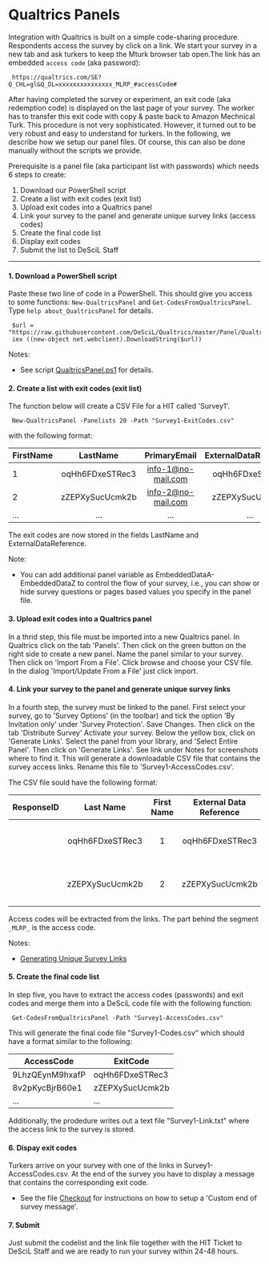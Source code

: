 # Qualtrics Panels

Integration with Qualtrics is built on a simple code-sharing procedure. Respondents access the survey by click on a link. 
We start your survey in a new tab and ask turkers to keep the Mturk browser tab open.The link has an embedded `access code` (aka password):

     https://qualtrics.com/SE?Q_CHL=gl&Q_DL=xxxxxxxxxxxxxxx_MLRP_#accessCode#
     
After having completed the survey or experiment, an exit code (aka redemption code) is displayed on the last page of your survey. 
The worker has to transfer this exit code with copy & paste back to Amazon Mechnical Turk. 
This procedure is not very sophisticated. However, it turned out to be very robust and easy to understand for turkers.
In the following, we describe how we setup our panel files. Of course, this can also be done manually without the scripts we provide. 

Prerequisite is a panel file (aka participant list with passwords) which needs 6 steps to create:

1. Download our PowerShell script 
2. Create a list with exit codes (exit list)
3. Upload exit codes into a Qualtrics panel
4. Link your survey to the panel and generate unique survey links (access codes)
5. Create the final code list 
6. Display exit codes
7. Submit the list to DeSciL Staff

---

#### 1. Download a PowerShell script

Paste these two line of code in a PowerShell. This should give you access to 
some functions:  `New-QualtricsPanel` and `Get-CodesFromQualtricsPanel`. 
Type `help about_QualtricsPanel` for details.
    
     $url = "https://raw.githubusercontent.com/DeSciL/Qualtrics/master/Panel/QualtricsPanel.ps1"
     iex ((new-object net.webclient).DownloadString($url))
     
Notes:
- See script [QualtricsPanel.ps1](QualtricsPanel.ps1) for details.

#### 2. Create a list with exit codes (exit list)

The function below will create a CSV File for a HIT called 'Survey1'.

     New-QualtricsPanel -Panelists 20 -Path "Survey1-ExitCodes.csv"

with the following format:

| FirstName  | LastName        | PrimaryEmail        | ExternalDataReference | ... |
|----------- |:---------------:|:-------------------:|:---------------------:| ---:|
| 1          | oqHh6FDxeSTRec3 | info-1@no-mail.com  | oqHh6FDxeSTRec3       | ... |
| 2          | zZEPXySucUcmk2b | info-2@no-mail.com  | zZEPXySucUcmk2b       | ... |
| ...        | ...             | ...                 | ...                   | ... |

The exit codes are now stored in the fields LastName and ExternalDataReference.

Note: 
- You can add additional panel variable as EmbeddedDataA-EmbeddedDataZ to control the flow of your survey, 
i.e., you can show or hide survey questions or pages based values you specify in the panel file.

#### 3. Upload exit codes into a Qualtrics panel

In a thrid step, this file must be imported into a new Qualtrics panel. 
In Qualtrics click on the tab 'Panels'. Then click on the green button on the
right side to create a new panel. Name the panel similar to your survey.
Then click on 'Import From a File'. Click browse and choose your CSV file. 
In the dialog 'Import/Update From a File' just click import.

#### 4. Link your survey to the panel and generate unique survey links

In a fourth step, the survey must be linked to the panel. First select 
your survey, go to 'Survey Options' (in the toolbar) and tick the option 
'By Invitation only' under 'Survey Protection'. Save Changes. Then click
on the tab 'Distribute Survey' Activate your survey. Below the yellow box, 
click on 'Generate Links'. Select the panel from your library, and 'Select 
Entire Panel'. Then click on 'Generate Links'. See link under Notes for screenshots where to find it.
This will generate a downloadable CSV file that contains the survey access links. Rename this file
to 'Survey1-AccessCodes.csv'.

The CSV file sould have the following format:

|ResponseID|Last Name      | First Name |External Data Reference| Email            | Status           | End Date |Link                                                                                        |
|----------|:-------------:|:----------:|:---------------------:|:----------------:|:----------------:|:--------:|-------------------------------------------------------------------------------------------:|
|          |oqHh6FDxeSTRec3| 1          | oqHh6FDxeSTRec3       |info-1@no-mail.com|Email not sent yet|          | https://qualtrics.com/SE?Q_DL=d5U5xtya6O4qRsx_bJCd470RvVdYdtq_MLRP_9LhzQEynM9hxafP&Q_CHL=gl|
|          |zZEPXySucUcmk2b| 2          | zZEPXySucUcmk2b       |info-2@no-mail.com|Email not sent yet|          | https://qualtrics.com/SE?Q_DL=d5U5xtya6O4qRsx_bJCd470RvVdYdtq_MLRP_8v2pKycBjrB60e1&Q_CHL=gl|

Access codes will be extracted from the links. The part behind the segment `_MLRP_` is the access code.

Notes:
- [Generating Unique Survey Links](http://www.qualtrics.com/university/researchsuite/distributing/more-distribution-methods/generating-unique-survey-links/)

#### 5. Create the final code list

In step five, you have to extract the access codes (passwords) and exit 
codes and merge them into a DeSciL code file with the following function:

     Get-CodesFromQualtricsPanel -Path "Survey1-AccessCodes.csv"

This will generate the final code file "Survey1-Codes.csv" which should have a format similar to the following:

|AccessCode      | ExitCode        |
|----------------|-----------------|
|9LhzQEynM9hxafP | oqHh6FDxeSTRec3 |
|8v2pKycBjrB60e1 | zZEPXySucUcmk2b |
|...             | ...             |

Additionally, the prodedure writes out a text file "Survey1-Link.txt" where the access link to the survey is stored.

#### 6. Dispay exit codes

Turkers arrive on your survey with one of the links in Survey1-AccessCodes.csv. At the end of 
the survey you have to display a message that contains the corresponding exit code.

- See the file [Checkout](Checkout.md) for instructions on how to setup a 'Custom end of survey message'.

#### 7. Submit

Just submit the codelist and the link file together with the HIT Ticket to DeSciL Staff and we are ready to run your survey within 24-48 hours.
